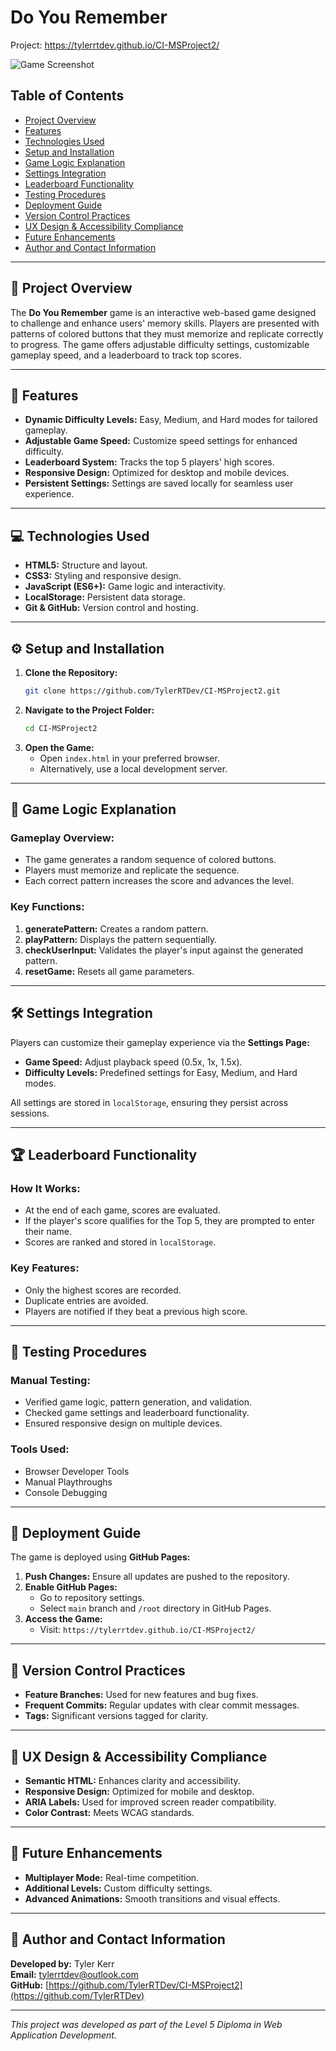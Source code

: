 # Do You Remember

Project: https://tylerrtdev.github.io/CI-MSProject2/

![Game Screenshot](assets/images/game-screenshot.png)

## Table of Contents

- [Project Overview](#project-overview)
- [Features](#features)
- [Technologies Used](#technologies-used)
- [Setup and Installation](#setup-and-installation)
- [Game Logic Explanation](#game-logic-explanation)
- [Settings Integration](#settings-integration)
- [Leaderboard Functionality](#leaderboard-functionality)
- [Testing Procedures](#testing-procedures)
- [Deployment Guide](#deployment-guide)
- [Version Control Practices](#version-control-practices)
- [UX Design & Accessibility Compliance](#ux-design--accessibility-compliance)
- [Future Enhancements](#future-enhancements)
- [Author and Contact Information](#author-and-contact-information)

---

## 📌 Project Overview

The **Do You Remember** game is an interactive web-based game designed to challenge and enhance users' memory skills. Players are presented with patterns of colored buttons that they must memorize and replicate correctly to progress. The game offers adjustable difficulty settings, customizable gameplay speed, and a leaderboard to track top scores.

---

## 🚀 Features

- **Dynamic Difficulty Levels:** Easy, Medium, and Hard modes for tailored gameplay.
- **Adjustable Game Speed:** Customize speed settings for enhanced difficulty.
- **Leaderboard System:** Tracks the top 5 players' high scores.
- **Responsive Design:** Optimized for desktop and mobile devices.
- **Persistent Settings:** Settings are saved locally for seamless user experience.

---

## 💻 Technologies Used

- **HTML5:** Structure and layout.
- **CSS3:** Styling and responsive design.
- **JavaScript (ES6+):** Game logic and interactivity.
- **LocalStorage:** Persistent data storage.
- **Git & GitHub:** Version control and hosting.

---

## ⚙️ Setup and Installation

1. **Clone the Repository:**
   ```bash
   git clone https://github.com/TylerRTDev/CI-MSProject2.git
   ```
2. **Navigate to the Project Folder:**
   ```bash
   cd CI-MSProject2
   ```
3. **Open the Game:**
   - Open `index.html` in your preferred browser.
   - Alternatively, use a local development server.

---

## 🧠 Game Logic Explanation

### **Gameplay Overview:**
- The game generates a random sequence of colored buttons.
- Players must memorize and replicate the sequence.
- Each correct pattern increases the score and advances the level.

### **Key Functions:**
1. **generatePattern:** Creates a random pattern.
2. **playPattern:** Displays the pattern sequentially.
3. **checkUserInput:** Validates the player's input against the generated pattern.
4. **resetGame:** Resets all game parameters.

---

## 🛠️ Settings Integration

Players can customize their gameplay experience via the **Settings Page:**

- **Game Speed:** Adjust playback speed (0.5x, 1x, 1.5x).
- **Difficulty Levels:** Predefined settings for Easy, Medium, and Hard modes.

All settings are stored in `localStorage`, ensuring they persist across sessions.

---

## 🏆 Leaderboard Functionality

### **How It Works:**
- At the end of each game, scores are evaluated.
- If the player's score qualifies for the Top 5, they are prompted to enter their name.
- Scores are ranked and stored in `localStorage`.

### **Key Features:**
- Only the highest scores are recorded.
- Duplicate entries are avoided.
- Players are notified if they beat a previous high score.

---

## 🧪 Testing Procedures

### **Manual Testing:**
- Verified game logic, pattern generation, and validation.
- Checked game settings and leaderboard functionality.
- Ensured responsive design on multiple devices.

### **Tools Used:**
- Browser Developer Tools
- Manual Playthroughs
- Console Debugging

---

## 🚀 Deployment Guide

The game is deployed using **GitHub Pages:**

1. **Push Changes:** Ensure all updates are pushed to the repository.
2. **Enable GitHub Pages:**
   - Go to repository settings.
   - Select `main` branch and `/root` directory in GitHub Pages.
3. **Access the Game:**
   - Visit: `https://tylerrtdev.github.io/CI-MSProject2/`

---

## 📂 Version Control Practices

- **Feature Branches:** Used for new features and bug fixes.
- **Frequent Commits:** Regular updates with clear commit messages.
- **Tags:** Significant versions tagged for clarity.

---

## 🎨 UX Design & Accessibility Compliance

- **Semantic HTML:** Enhances clarity and accessibility.
- **Responsive Design:** Optimized for mobile and desktop.
- **ARIA Labels:** Used for improved screen reader compatibility.
- **Color Contrast:** Meets WCAG standards.

---

## 🔮 Future Enhancements

- **Multiplayer Mode:** Real-time competition.
- **Additional Levels:** Custom difficulty settings.
- **Advanced Animations:** Smooth transitions and visual effects.

---

## 👤 Author and Contact Information

**Developed by:** Tyler Kerr  
**Email:** tylerrtdev@outlook.com  
**GitHub:** [https://github.com/TylerRTDev/CI-MSProject2](https://github.com/TylerRTDev)  

---


*This project was developed as part of the Level 5 Diploma in Web Application Development.*

